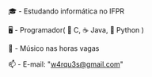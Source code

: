 🎓 - Estudando informática no IFPR

🖥️ - Programador( 🔵 C, ☕ Java, 🐍 Python )

🎸 - Músico nas horas vagas

📫 - E-mail: "w4rqu3s@gmail.com"
